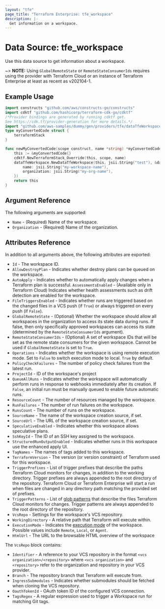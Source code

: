 ```yaml
---
layout: "tfe"
page_title: "Terraform Enterprise: tfe_workspace"
description: |-
  Get information on a workspace.
---
```


# Data Source: tfe_workspace

Use this data source to get information about a workspace.

~> **NOTE:** Using `GlobalRemoteState` or `RemoteStateConsumerIds` requires using the provider with Terraform Cloud or an instance of Terraform Enterprise at least as recent as v202104-1.

## Example Usage

```go
import constructs "github.com/aws/constructs-go/constructs"
import cdktf "github.com/hashicorp/terraform-cdk-go/cdktf"
/*Provider bindings are generated by running cdktf get.
See https://cdk.tf/provider-generation for more details.*/
import "github.com/aws-samples/dummy/gen/providers/tfe/dataTfeWorkspace"
type myConvertedCode struct {
	terraformStack
}

func newMyConvertedCode(scope construct, name *string) *myConvertedCode {
	this := &myConvertedCode{}
	cdktf.NewTerraformStack_Override(this, scope, name)
	dataTfeWorkspace.NewDataTfeWorkspace(this, jsii.String("test"), &dataTfeWorkspaceConfig{
		name: jsii.String("my-workspace-name"),
		organization: jsii.String("my-org-name"),
	})
	return this
}
```

## Argument Reference

The following arguments are supported:

* `Name` - (Required) Name of the workspace.
* `Organization` - (Required) Name of the organization.

## Attributes Reference

In addition to all arguments above, the following attributes are exported:

* `Id` - The workspace ID.
* `AllowDestroyPlan` - Indicates whether destroy plans can be queued on the workspace.
* `AutoApply` - Indicates whether to automatically apply changes when a Terraform plan is successful.
  `AssessmentsEnabled` - (Available only in Terraform Cloud) Indicates whether health assessments such as drift detection are enabled for the workspace.
* `FileTriggersEnabled` - Indicates whether runs are triggered based on the changed files in a VCS push (if `True`) or always triggered on every push (if `False`).
* `GlobalRemoteState` - (Optional) Whether the workspace should allow all workspaces in the organization to access its state data during runs. If false, then only specifically approved workspaces can access its state (determined by the `RemoteStateConsumerIds` argument).
* `RemoteStateConsumerIds` - (Optional) A set of workspace IDs that will be set as the remote state consumers for the given workspace. Cannot be used if `GlobalRemoteState` is set to `True`.
* `Operations` - Indicates whether the workspace is using remote execution mode. Set to `False` to switch execution mode to local. `True` by default.
* `PolicyCheckFailures` - The number of policy check failures from the latest run.
* `ProjectId` - ID of the workspace's project
* `QueueAllRuns` - Indicates whether the workspace will automatically perform runs
  in response to webhooks immediately after its creation. If `False`, an initial run must
  be manually queued to enable future automatic runs.
* `ResourceCount` - The number of resources managed by the workspace.
* `RunFailures` - The number of run failures on the workspace.
* `RunsCount` - The number of runs on the workspace.
* `SourceName` - The name of the workspace creation source, if set.
* `SourceUrl` - The URL of the workspace creation source, if set.
* `SpeculativeEnabled` - Indicates whether this workspace allows speculative plans.
* `SshKeyId` - The ID of an SSH key assigned to the workspace.
* `StructuredRunOutputEnabled` - Indicates whether runs in this workspace use the enhanced apply UI.
* `TagNames` - The names of tags added to this workspace.
* `TerraformVersion` - The version (or version constraint) of Terraform used for this workspace.
* `TriggerPrefixes` - List of trigger prefixes that describe the paths Terraform Cloud monitors for changes, in addition to the working directory. Trigger prefixes are always appended to the root directory of the repository.
  Terraform Cloud or Terraform Enterprise will start a run when files are changed in any directory path matching the provided set of prefixes.
* `TriggerPatterns` - List of [glob patterns](https://developer.hashicorp.com/terraform/cloud-docs/workspaces/settings/vcs#glob-patterns-for-automatic-run-triggering) that describe the files Terraform Cloud monitors for changes. Trigger patterns are always appended to the root directory of the repository.
* `VcsRepo` - Settings for the workspace's VCS repository.
* `WorkingDirectory` - A relative path that Terraform will execute within.
* `ExecutionMode` - Indicates the [execution mode](https://developer.hashicorp.com/terraform/cloud-docs/workspaces/settings#execution-mode) of the workspace. Possible values include `Remote`, `Local`, or `Agent`.
* `HtmlUrl` - The URL to the browsable HTML overview of the workspace


The `VcsRepo` block contains:

* `Identifier` - A reference to your VCS repository in the format `<vcs organization>/<repository>`
  where `<vcs organization>` and `<repository>` refer to the organization and repository in your VCS
  provider.
* `Branch` - The repository branch that Terraform will execute from.
* `IngressSubmodules` - Indicates whether submodules should be fetched when
  cloning the VCS repository.
* `OauthTokenId` - OAuth token ID of the configured VCS connection.
* `TagsRegex` - A regular expression used to trigger a Workspace run for matching Git tags.

<!-- cache-key: cdktf-0.17.0-pre.15 input-454728ed5b9204adf960e49a0f7c45782c4ade9d3856006aa28d1ff0212f92db -->